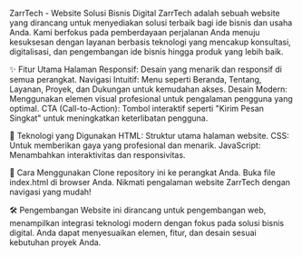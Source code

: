 ZarrTech - Website Solusi Bisnis Digital
ZarrTech adalah sebuah website yang dirancang untuk menyediakan solusi terbaik bagi ide bisnis dan usaha Anda. Kami berfokus pada pemberdayaan perjalanan Anda menuju kesuksesan dengan layanan berbasis teknologi yang mencakup konsultasi, digitalisasi, dan pengembangan ide bisnis hingga produk yang lebih baik.

✨ Fitur Utama
Halaman Responsif: Desain yang menarik dan responsif di semua perangkat.
Navigasi Intuitif: Menu seperti Beranda, Tentang, Layanan, Proyek, dan Dukungan untuk kemudahan akses.
Desain Modern: Menggunakan elemen visual profesional untuk pengalaman pengguna yang optimal.
CTA (Call-to-Action): Tombol interaktif seperti "Kirim Pesan Singkat" untuk meningkatkan keterlibatan pengguna.

📌 Teknologi yang Digunakan
HTML: Struktur utama halaman website.
CSS: Untuk memberikan gaya yang profesional dan menarik.
JavaScript: Menambahkan interaktivitas dan responsivitas.

🚀 Cara Menggunakan
Clone repository ini ke perangkat Anda.
Buka file index.html di browser Anda.
Nikmati pengalaman website ZarrTech dengan navigasi yang mudah!

🛠 Pengembangan
Website ini dirancang untuk pengembangan web, menampilkan integrasi teknologi modern dengan fokus pada solusi bisnis digital. Anda dapat menyesuaikan elemen, fitur, dan desain sesuai kebutuhan proyek Anda.

